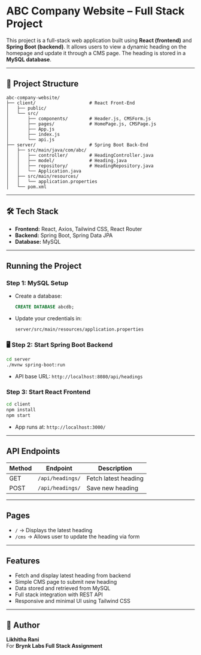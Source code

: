 # ABC Company Website – Full Stack Project

This project is a full-stack web application built using **React (frontend)** and **Spring Boot (backend)**. It allows users to view a dynamic heading on the homepage and update it through a CMS page. The heading is stored in a **MySQL database**.

---

## 📁 Project Structure

```
abc-company-website/
├── client/                    # React Front-End
│   ├── public/
│   └── src/
│       ├── components/        # Header.js, CMSForm.js
│       ├── pages/             # HomePage.js, CMSPage.js
│       ├── App.js
│       ├── index.js
│       └── api.js
├── server/                    # Spring Boot Back-End
│   ├── src/main/java/com/abc/
│   │   ├── controller/        # HeadingController.java
│   │   ├── model/             # Heading.java
│   │   ├── repository/        # HeadingRepository.java
│   │   └── Application.java
│   ├── src/main/resources/    
│   │   └── application.properties
│   └── pom.xml
```

---

## 🛠 Tech Stack

- **Frontend:** React, Axios, Tailwind CSS, React Router
- **Backend:** Spring Boot, Spring Data JPA
- **Database:** MySQL

---

##  Running the Project

###  Step 1: MySQL Setup

- Create a database:
  ```sql
  CREATE DATABASE abcdb;
  ```

- Update your credentials in:
  ```
  server/src/main/resources/application.properties
  ```

### 🖥️ Step 2: Start Spring Boot Backend

```bash
cd server
./mvnw spring-boot:run
```

- API base URL: `http://localhost:8080/api/headings`

###  Step 3: Start React Frontend

```bash
cd client
npm install
npm start
```

- App runs at: `http://localhost:3000/`

---

##  API Endpoints

| Method | Endpoint             | Description              |
|--------|----------------------|--------------------------|
| GET    | `/api/headings/`     | Fetch latest heading     |
| POST   | `/api/headings/`     | Save new heading         |

---

##  Pages

- `/` → Displays the latest heading
- `/cms` → Allows user to update the heading via form

---

##  Features

- Fetch and display latest heading from backend
- Simple CMS page to submit new heading
- Data stored and retrieved from MySQL
- Full stack integration with REST API
- Responsive and minimal UI using Tailwind CSS

---

## 🙋 Author

**Likhitha Rani**  
For **Brynk Labs Full Stack Assignment**
